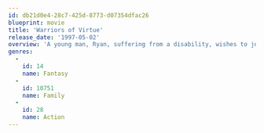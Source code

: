 ```yaml
---
id: db21d0e4-28c7-425d-8773-d07354dfac26
blueprint: movie
title: 'Warriors of Virtue'
release_date: '1997-05-02'
overview: 'A young man, Ryan, suffering from a disability, wishes to join the other kids from his schools football team. During an initiation rite, Ryan is swept away through a whirlpool to the land of Tao. There he is hunted by the evil Lord Komodo, who desires the boy as a key to enter the real world. Ryan is rescued by the protectors of Tao, five humanoid kangaroos, each embued with the five elements and virtues. Ryan learns his valuable lesson while saving the land of Tao.'
genres:
  -
    id: 14
    name: Fantasy
  -
    id: 10751
    name: Family
  -
    id: 28
    name: Action
---
```

